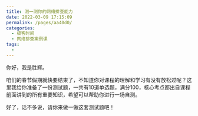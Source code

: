 ```yaml
---
title: 测一测你的网络排查能力
date: 2022-03-09 17:15:09
permalink: /pages/aa40d0/
categories:
  - 极客时间
  - 网络排查案例课
tags:
  - 
---
```

<p>你好，我是胜辉。</p><p>咱们的春节假期就快要结束了，不知道你对课程的理解和学习有没有放松过呢？这里我给你准备了一份测试题，一共有10道单选题，满分100，核心考点都出自课程前面讲到的所有重要知识，希望可以帮助你进行一场自测。</p><p>好了，话不多说，请你来做一做这套测试题吧！</p><p><a href="http://time.geekbang.org/quiz/intro?act_id=1567&exam_id=3858"><img src="https://static001.geekbang.org/resource/image/28/a4/28d1be62669b4f3cc01c36466bf811a4.png?wh=1142*201" alt=""></a></p><!-- [[[read_end]]] -->